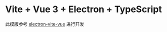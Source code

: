 # Vite + Vue 3 + Electron + TypeScript

此模版参考 [electron-vite-vue](https://github.com/electron-vite/electron-vite-vue) 进行开发
